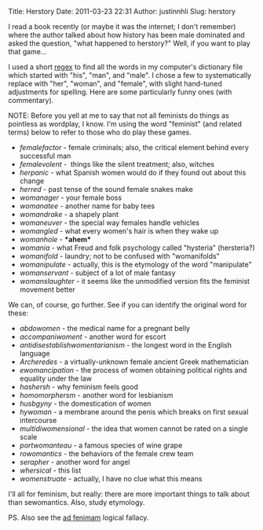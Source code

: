 Title: Herstory
Date: 2011-03-23 22:31
Author: justinnhli
Slug: herstory

I read a book recently (or maybe it was the internet; I don't remember)
where the author talked about how history has been male dominated and
asked the question, "what happened to herstory?" Well, if you want to
play that game...

I used a short [regex](http://en.wikipedia.org/wiki/Regular_expression)
to find all the words in my computer's dictionary file which started
with "his", "man", and "male". I chose a few to systematically replace
with "her", "woman", and "female", with slight hand-tuned adjustments
for spelling. Here are some particularly funny ones (with commentary).

NOTE: Before you yell at me to say that not all feminists do things as
pointless as wordplay, I know. I'm using the word "feminist" (and
related terms) below to refer to those who do play these games.

-   *femalefactor* - female criminals; also, the critical element behind
    every successful man
-   *femalevolent* -  things like the silent treatment; also, witches
-   *herpanic* - what Spanish women would do if they found out about
    this change
-   *herred* - past tense of the sound female snakes make
-   *womanager* - your female boss
-   *womanatee* - another name for baby tees
-   *womandrake* - a shapely plant
-   *womaneuver* - the special way females handle vehicles
-   *womangled* - what every women's hair is when they wake up
-   *womanhole* - **\*ahem\***
-   *womania* - what Freud and folk psychology called "hysteria"
    (hersteria?)
-   *womanifold* - laundry; not to be confused with "womanifolds"
-   *womanipulate* - actually, this is the etymology of the word
    "manipulate"
-   *womanservant* - subject of a lot of male fantasy
-   *womanslaughter* - it seems like the unmodified version fits the
    feminist movement better

We can, of course, go further. See if you can identify the original word
for these:

-   *abdowomen* - the medical name for a pregnant belly
-   *accompaniwoment* - another word for escort
-   *antidisestablishwomentarianism* - the longest word in the English
    language
-   *Archeredes* - a virtually-unknown female ancient Greek
    mathematician
-   *ewomancipation* - the process of women obtaining political rights
    and equality under the law
-   *hashersh* - why feminism feels good
-   *homomorphersm* - another word for lesbianism
-   *husbgyny* - the domestication of women
-   *hywoman* - a membrane around the penis which breaks on first sexual
    intercourse
-   *multidiwomensional* - the idea that women cannot be rated on a
    single scale
-   *portwomanteau* - a famous species of wine grape
-   *rowomantics* - the behaviors of the female crew team
-   *serapher* - another word for angel
-   *whersical* - this list
-   *womenstruate* - actually, I have no clue what this means

I'll all for feminism, but really: there are more important things to
talk about than sewomantics. Also, study etymology.

PS. Also see the [ad fenimam](http://en.wikipedia.org/wiki/Ad_feminam)
logical fallacy.


